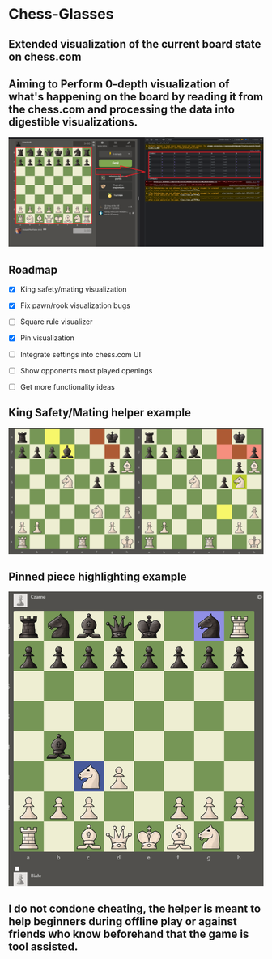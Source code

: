 # Chess-Glasses
## Extended visualization of the current board state on chess.com 

## Aiming to Perform 0-depth visualization of what's happening on the board by reading it from the chess.com and processing the data into digestible visualizations.
![alt text](https://github.com/mikolajwirkijowski97/chess-glasses/blob/master/icons/BoardSave.png)

## Roadmap
 * [x] King safety/mating visualization
 * [x] Fix pawn/rook visualization bugs
 * [ ] Square rule visualizer
 * [x] Pin visualization
 * [ ] Integrate settings into chess.com UI
 * [ ] Show opponents most played openings
 * [ ] Get more functionality ideas


## King Safety/Mating helper example
![helper example 1](https://github.com/mikolajwirkijowski97/chess-glasses/blob/master/icons/BoardSave2.png)

## Pinned piece highlighting example
![pin example 1](https://github.com/mikolajwirkijowski97/chess-glasses/blob/master/icons/BoardSave3.png)

## I do not condone cheating, the helper is meant to help beginners during offline play or against friends who know beforehand that the game is tool assisted.
